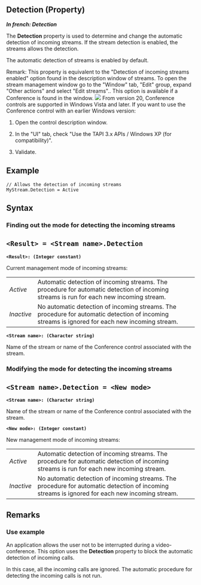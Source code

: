 


## Detection (Property)

***In french: Detection***
	



<a name="XUse"></a>
<a name="Use"></a>
<a name="description"></a>
The **Detection** property is used to determine and change the automatic detection of incoming streams. If the stream detection is enabled, the streams allows the detection. 

The automatic detection of streams is enabled by default.

Remark: This property is equivalent to the "Detection of incoming streams enabled" option found in the description window of streams. To open the stream management window go to the "Window" tab, "Edit" group, expand "Other actions" and select "Edit streams".. This option is available if a Conference is found in the window.
![](https://doc.pcsoft.fr/en-US/images/image.awp?langid=3&name=Flux_Detection.gif)
From version 20, Conference controls are supported in Windows Vista and later. If you want to use the Conference control with an earlier Windows version: 

1. Open the control description window. 

2. In the "UI" tab, check "Use the TAPI 3.x APIs / Windows XP (for compatibility)". 

3. Validate.



<a name="Example1"></a>
<a name="sample_code"></a>

## Example


```wl
// Allows the detection of incoming streams
MyStream.Detection = Active
```

<a name="XSYNTAX"></a>
<a name="SYNTAX1"></a>

## Syntax

### Finding out the mode for detecting the incoming streams

`<Result> = <Stream name>.Detection`
---

**`<Result>: (Integer constant)`**

Current management mode of incoming streams:


|   |   |
| --- | --- |
| *Active* | Automatic detection of incoming streams. The procedure for automatic detection of incoming streams is run for each new incoming stream. |
| *Inactive* | No automatic detection of incoming streams. The procedure for automatic detection of incoming streams is ignored for each new incoming stream. |



**`<Stream name>: (Character string)`**

Name of the stream or name of the Conference control associated with the stream.  


<a name="SYNTAX2"></a>

### Modifying the mode for detecting the incoming streams

`<Stream name>.Detection = <New mode>`
---

**`<Stream name>: (Character string)`**

Name of the stream or name of the Conference control associated with the stream.

**`<New mode>: (Integer constant)`**

New management mode of incoming streams:


|   |   |
| --- | --- |
| *Active* | Automatic detection of incoming streams. The procedure for automatic detection of incoming streams is run for each new incoming stream. |
| *Inactive* | No automatic detection of incoming streams. The procedure for automatic detection of incoming streams is ignored for each new incoming stream. |





<a name="NOTE0"></a>
<a name="NOTE0_1"></a>

## Remarks


### Use example
<a name="use_example_ELTPARAGRAPHE000082"></a>

An application allows the user not to be interrupted during a video-conference. This option uses the **Detection** property to block the automatic detection of incoming calls.

In this case, all the incoming calls are ignored. The automatic procedure for detecting the incoming calls is not run.


